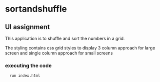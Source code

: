 # sortandshuffle

## UI assignment
This application is to shuffle and sort the numbers in a grid.

The styling contains css grid styles to display 3 column approach for large screen and single column approach for small screens

### executing the code
```
  run index.html
```
